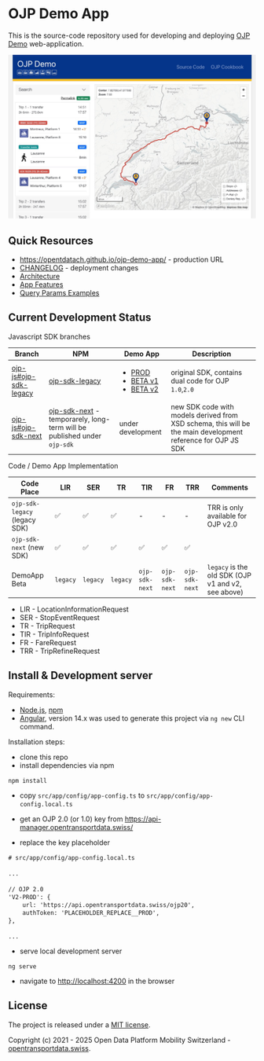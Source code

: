 # OJP Demo App

This is the source-code repository used for developing and deploying [OJP Demo](https://opentdatach.github.io/ojp-demo-app/) web-application.

![OJP_Demo](./docs/img/OJP_Demo.jpg)

## Quick Resources

- https://opentdatach.github.io/ojp-demo-app/ - production URL
- [CHANGELOG](./CHANGELOG.md) - deployment changes
- [Architecture](./docs/architecture.md)
- [App Features](./docs/features.md)
- [Query Params Examples](./docs/URLs.md)

## Current Development Status

Javascript SDK branches

| Branch | NPM | Demo App | Description |
|-|-|-|-|
| [ojp-js#ojp-sdk-legacy](https://github.com/openTdataCH/ojp-js/tree/feature/ojp-sdk-legacy) | [ojp-sdk-legacy](https://www.npmjs.com/package/ojp-sdk-legacy) | <ul><li>[PROD](https://opentdatach.github.io/ojp-demo-app/search)</li><li>[BETA v1](https://tools.odpch.ch/beta-ojp-demo/search)</li><li>[BETA v2](https://tools.odpch.ch/ojp-demo-v2/search)</li></ul> | original SDK, contains dual code for OJP `1.0`,`2.0` |
| [ojp-js#ojp-sdk-next](https://github.com/openTdataCH/ojp-js/tree/feature/ojp-sdk-next) | [ojp-sdk-next](https://www.npmjs.com/package/ojp-sdk-next) - temporarely, long-term will be published under `ojp-sdk` | under development | new SDK code with models derived from XSD schema, this will be the main development reference for OJP JS SDK |

Code / Demo App Implementation

| Code Place | LIR | SER | TR | TIR | FR | TRR | Comments |
| - | - | - | - | - | - | - | - |
| `ojp-sdk-legacy` (legacy SDK) | :white_check_mark: | :white_check_mark: | :white_check_mark: | - | - | - | TRR is only available for OJP v2.0 |
| `ojp-sdk-next` (new SDK) | :white_check_mark: | :white_check_mark: | :white_check_mark: | :white_check_mark: | :white_check_mark: | :white_check_mark: |  |
| DemoApp Beta | `legacy` | `legacy` | `legacy` | `ojp-sdk-next` | `ojp-sdk-next` | `ojp-sdk-next` | `legacy` is the old SDK (OJP v1 and v2, see above) |

- LIR - LocationInformationRequest
- SER - StopEventRequest
- TR - TripRequest
- TIR - TripInfoRequest
- FR - FareRequest
- TRR - TripRefineRequest

## Install & Development server

Requirements:
- [Node.js](https://nodejs.org/en/), [npm](https://www.npmjs.com/)
- [Angular](https://angular.io/guide/setup-local#install-the-angular-cli), version 14.x was used to generate this project via `ng new` CLI command.

Installation steps:
- clone this repo
- install dependencies via npm
```
npm install
```

- copy `src/app/config/app-config.ts` to `src/app/config/app-config.local.ts` 

- get an OJP 2.0 (or 1.0) key from https://api-manager.opentransportdata.swiss/

- replace the key placeholder
```
# src/app/config/app-config.local.ts

...

// OJP 2.0
'V2-PROD': {
    url: 'https://api.opentransportdata.swiss/ojp20',
    authToken: 'PLACEHOLDER_REPLACE__PROD',
},

...
```

- serve local development server
```
ng serve
```

- navigate to [http://localhost:4200](http://localhost:4200/) in the browser

## License

The project is released under a [MIT license](./LICENSE.txt).

Copyright (c) 2021 - 2025 Open Data Platform Mobility Switzerland - [opentransportdata.swiss](https://opentransportdata.swiss/en/).